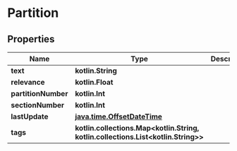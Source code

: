 
# Partition

## Properties
| Name | Type | Description | Notes |
| ------------ | ------------- | ------------- | ------------- |
| **text** | **kotlin.String** |  |  [optional] |
| **relevance** | **kotlin.Float** |  |  [optional] |
| **partitionNumber** | **kotlin.Int** |  |  [optional] |
| **sectionNumber** | **kotlin.Int** |  |  [optional] |
| **lastUpdate** | [**java.time.OffsetDateTime**](java.time.OffsetDateTime.md) |  |  [optional] |
| **tags** | **kotlin.collections.Map&lt;kotlin.String, kotlin.collections.List&lt;kotlin.String&gt;&gt;** |  |  [optional] |



